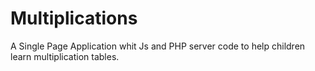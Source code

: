 # Multiplications
A Single Page Application whit Js and PHP server code to help children learn multiplication tables.
